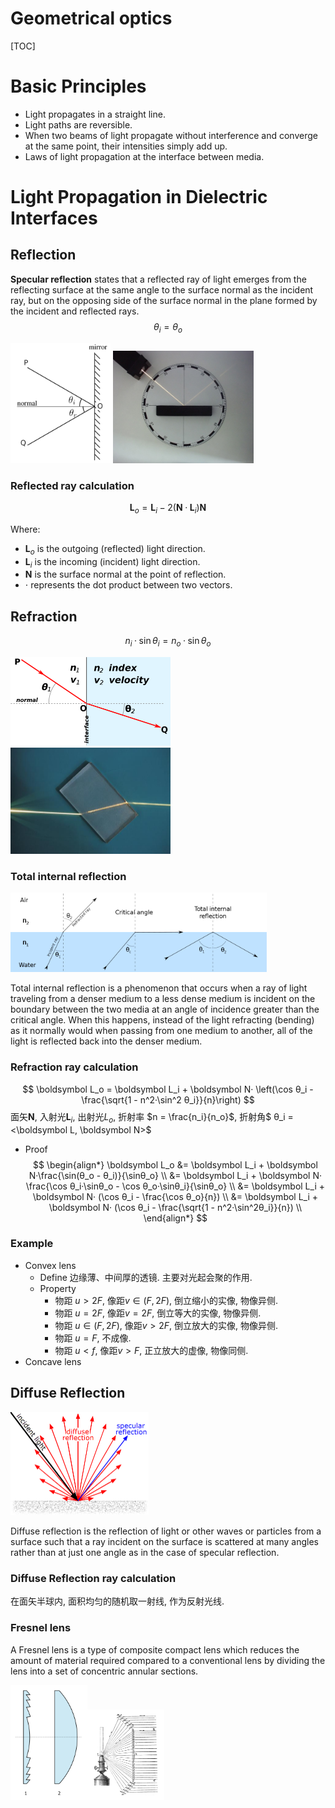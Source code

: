# Geometrical optics
[TOC]
# Basic Principles
- Light propagates in a straight line.
- Light paths are reversible.
- When two beams of light propagate without interference and converge at the same point, their intensities simply add up.
- Laws of light propagation at the interface between media.

# Light Propagation in Dielectric Interfaces
## Reflection

**Specular reflection** states that a reflected ray of light emerges from the reflecting surface at the same angle to the surface normal as the incident ray, but on the opposing side of the surface normal in the plane formed by the incident and reflected rays.
$$
θ_i = θ_o
$$

<img src="./assets/800px-Reflection_angles.svg.png" alt="undefined" style="zoom: 20%;" />

<img src="./assets/1024px-Fényvisszaverődés.jpg" alt="undefined" style="zoom: 22%;" />

### Reflected ray calculation

$$
\boldsymbol L_o = \boldsymbol L_i - 2 (\boldsymbol N · \boldsymbol L_i) \boldsymbol N
$$

Where:
- $\boldsymbol L_o$ is the outgoing (reflected) light direction.
- $\boldsymbol L_i$ is the incoming (incident) light direction.
- $\boldsymbol N$ is the surface normal at the point of reflection.
- $\cdot$ represents the dot product between two vectors.

## Refraction
$$
n_i·\sin θ_i = n_o·\sin θ_o
$$

<img src="./assets/1024px-Snells_law.svg.png" alt="undefined" style="zoom:25%;" />

<img src="./assets/1024px-Refraction_photo.png" alt="undefined" style="zoom:25%;" />

### Total internal reflection

<img src="./assets/1024px-RefractionReflextion.svg.png" alt="undefined" style="zoom: 40%;" />

Total internal reflection is a phenomenon that occurs when a ray of light traveling from a denser medium to a less dense medium is incident on the boundary between the two media at an angle of incidence greater than the critical angle. When this happens, instead of the light refracting (bending) as it normally would when passing from one medium to another, all of the light is reflected back into the denser medium.

### Refraction ray calculation
$$
\boldsymbol L_o = \boldsymbol L_i + \boldsymbol N· \left(\cos θ_i - \frac{\sqrt{1 - n^2·\sin^2 θ_i}}{n}\right)
$$
面矢$\boldsymbol N$, 入射光$\boldsymbol L_i$, 出射光$L_o$, 折射率 $n = \frac{n_i}{n_o}$, 折射角$ θ_i = <\boldsymbol L, \boldsymbol N>$

- Proof  
    $$
    \begin{align*}
    \boldsymbol L_o 
      &= \boldsymbol L_i + \boldsymbol N·\frac{\sin(θ_o - θ_i)}{\sinθ_o}  \\
      &= \boldsymbol L_i + \boldsymbol N· \frac{\cos θ_i·\sinθ_o - \cos θ_o·\sinθ_i}{\sinθ_o}  \\
      &= \boldsymbol L_i + \boldsymbol N· (\cos θ_i - \frac{\cos θ_o}{n})  \\
      &= \boldsymbol L_i + \boldsymbol N· (\cos θ_i - \frac{\sqrt{1 - n^2·\sin^2θ_i}}{n})  \\
    \end{align*}
    $$

### Example
* Convex lens
  - Define
    边缘薄、中间厚的透镜. 主要对光起会聚的作用.
  - Property
    - 物距 $u > 2 F$, 像距$v \in (F, 2F)$, 倒立缩小的实像, 物像异侧.
    - 物距 $u = 2 F$, 像距$v = 2 F$, 倒立等大的实像, 物像异侧.
    - 物距 $u \in (F, 2F)$, 像距$v > 2 F$, 倒立放大的实像, 物像异侧.
    - 物距 $u = F$, 不成像.
    - 物距 $u < f$, 像距$v > F$, 正立放大的虚像, 物像同侧.
* Concave lens

## Diffuse Reflection

<img src="./assets/Lambert2.gif" alt="undefined" style="zoom:25%;" />

Diffuse reflection is the reflection of light or other waves or particles from a surface such that a ray incident on the surface is scattered at many angles rather than at just one angle as in the case of specular reflection.

### Diffuse Reflection ray calculation

在面矢半球内, 面积均匀的随机取一射线, 作为反射光线.

### Fresnel lens

A Fresnel lens is a type of composite compact lens which reduces the amount of material required compared to a conventional lens by dividing the lens into a set of concentric annular sections.

<img src="assets/Fresnel_lens.svg" alt="Fresnel_lens" style="zoom:18%;" /><img src="assets/Fresnel_lighthouse_lens_diagram.png" alt="undefined" style="zoom:25%;" />
